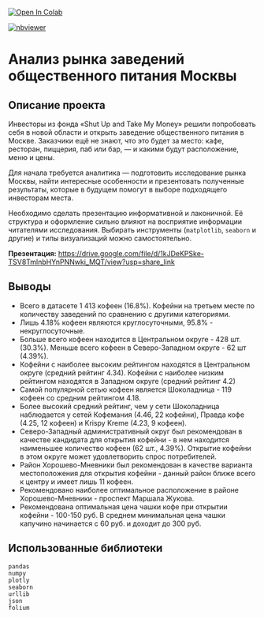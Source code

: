 <a href="https://colab.research.google.com/github/DmitryKostin/yandex-praktikum-data-analyst/blob/main/09_moscow_catering_project/moscow_catering_project.ipynb" target="_parent"><img src="https://colab.research.google.com/assets/colab-badge.svg" alt="Open In Colab"/></a>

[![nbviewer](https://raw.githubusercontent.com/jupyter/design/master/logos/Badges/nbviewer_badge.svg)](https://nbviewer.org/github/DmitryKostin/yandex-praktikum-data-analyst/blob/main/09_moscow_catering_project/moscow_catering_project.ipynb)

# Анализ рынка заведений общественного питания Москвы

## Описание проекта

Инвесторы из фонда «Shut Up and Take My Money» решили попробовать себя в новой области и открыть заведение общественного питания в Москве. Заказчики ещё не знают, что это будет за место: кафе, ресторан, пиццерия, паб или бар, — и какими будут расположение, меню и цены.

Для начала требуется аналитика — подготовить исследование рынка Москвы, найти интересные особенности и презентовать полученные результаты, которые в будущем помогут в выборе подходящего инвесторам места.

Необходимо сделать презентацию информативной и лаконичной. Её структура и оформление сильно влияют на восприятие информации читателями исследования. Выбирать инструменты (`matplotlib`, `seaborn` и другие) и типы визуализаций можно самостоятельно.

**Презентация:** https://drive.google.com/file/d/1kJDeKPSke-TSV8TmlnbHYnPNNwki_MQT/view?usp=share_link

## Выводы
- Всего в датасете 1 413 кофеен (16.8%). Кофейни на третьем месте по количеству заведений по сравнению с другими категориями.
- Лишь 4.18% кофеен являются круглосуточными, 95.8% - некруглосуточные.
- Больше всего кофеен находится в Центральном округе - 428 шт. (30.3%). Меньше всего кофеен в Северо-Западном округе - 62 шт (4.39%).
- Кофейни с наиболее высоким рейтингом находятся в Центральном округе (средний рейтинг 4.34). Кофейни с наиболее низким рейтингом находятся в Западном округе (средний рейтинг 4.2)
- Самой популярной сетью кофеен является Шоколадница - 119 кофеен со средним рейтингом 4.18.
- Более высокий средний рейтинг, чем у сети Шоколадница наблюдается у сетей Кофемания (4.46, 22 кофейни), Правда кофе (4.25, 12 кофеен) и Krispy Kreme (4.23, 9 кофеен).
- Северо-Западный административный округ был рекомендован в качестве кандидата для открытия кофейни - в нем находится наименьшее количество кофеен (62 шт., 4.39%). Открытие кофейни в этом округе может удовлетворить спрос потребителей.
- Район Хорошево-Мневники был рекомендован в качестве варианта местоположения для открытия кофейни - данный район ближе всего к центру и имеет лишь 11 кофеен.
- Рекомендовано наиболее оптимальное расположение в районе Хорошево-Мневники - проспект Маршала Жукова.
- Рекомендована оптимальная цена чашки кофе при открытии кофейни - 100-150 руб. В среднем минимальная цена чашки капучино начинается с 60 руб. и доходит до 300 руб.

## Использованные библиотеки
```
pandas
numpy
plotly
seaborn
urllib
json
folium
```
